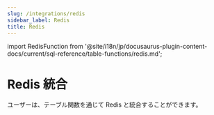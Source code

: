 ```yaml
---
slug: /integrations/redis
sidebar_label: Redis
title: Redis
---
```


import RedisFunction from '@site/i18n/jp/docusaurus-plugin-content-docs/current/sql-reference/table-functions/redis.md';


# Redis 統合

ユーザーは、テーブル関数を通じて Redis と統合することができます。

<RedisFunction/>
